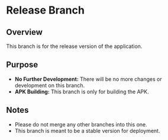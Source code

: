 # Release Branch

## Overview

This branch is for the release version of the application.

## Purpose

- **No Further Development:** There will be no more changes or development on this branch.
- **APK Building:** This branch is only for building the APK.

## Notes

- Please do not merge any other branches into this one.
- This branch is meant to be a stable version for deployment.

